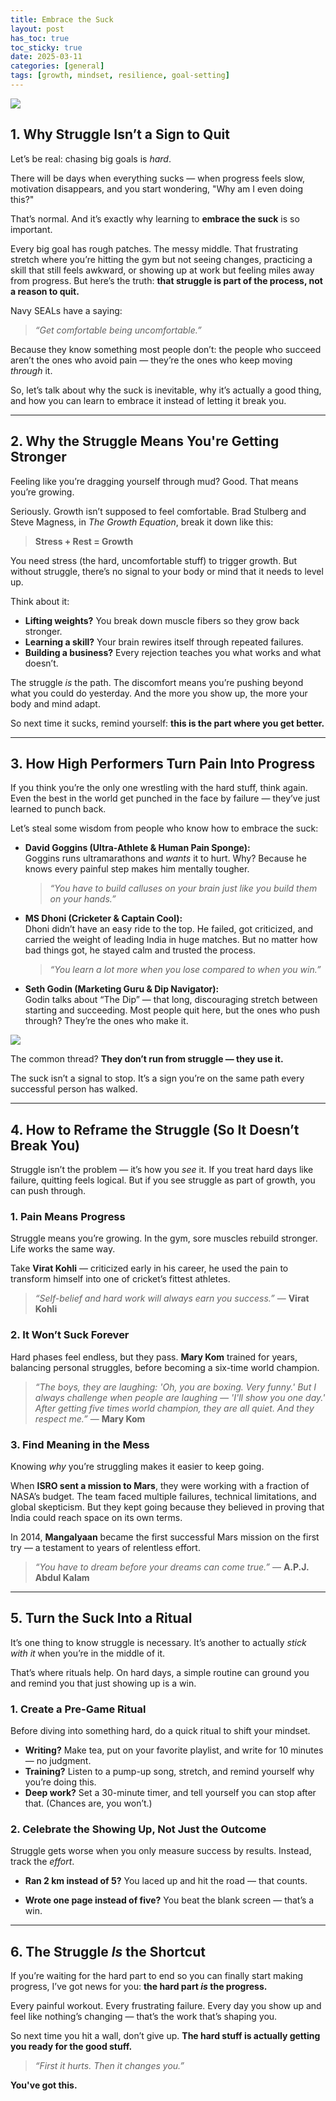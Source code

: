 ```yaml
---
title: Embrace the Suck  
layout: post
has_toc: true
toc_sticky: true
date: 2025-03-11  
categories: [general]  
tags: [growth, mindset, resilience, goal-setting]  
---
```


![](https://i.imgur.com/EVwG2k6.jpeg)



## 1. Why Struggle Isn’t a Sign to Quit

Let’s be real: chasing big goals is *hard*.  

There will be days when everything sucks — when progress feels slow, motivation disappears, and you start wondering, "Why am I even doing this?"  

That’s normal. And it’s exactly why learning to **embrace the suck** is so important.  

Every big goal has rough patches. The messy middle. That frustrating stretch where you’re hitting the gym but not seeing changes, practicing a skill that still feels awkward, or showing up at work but feeling miles away from progress. But here’s the truth: **that struggle is part of the process, not a reason to quit.**  

Navy SEALs have a saying:  

> *“Get comfortable being uncomfortable.”*  

Because they know something most people don’t: the people who succeed aren’t the ones who avoid pain — they’re the ones who keep moving *through* it.  

So, let’s talk about why the suck is inevitable, why it’s actually a good thing, and how you can learn to embrace it instead of letting it break you.  

---



## 2. Why the Struggle Means You're Getting Stronger

Feeling like you’re dragging yourself through mud? Good. That means you’re growing.  

Seriously. Growth isn’t supposed to feel comfortable. Brad Stulberg and Steve Magness, in *The Growth Equation*, break it down like this:  

> **Stress + Rest = Growth**  

You need stress (the hard, uncomfortable stuff) to trigger growth. But without struggle, there’s no signal to your body or mind that it needs to level up.  

Think about it:  

- **Lifting weights?** You break down muscle fibers so they grow back stronger.  
- **Learning a skill?** Your brain rewires itself through repeated failures.  
- **Building a business?** Every rejection teaches you what works and what doesn’t.  

The struggle *is* the path. The discomfort means you’re pushing beyond what you could do yesterday. And the more you show up, the more your body and mind adapt.  

So next time it sucks, remind yourself: **this is the part where you get better.**  

---



## 3. How High Performers Turn Pain Into Progress

If you think you’re the only one wrestling with the hard stuff, think again. Even the best in the world get punched in the face by failure — they’ve just learned to punch back.  

Let’s steal some wisdom from people who know how to embrace the suck:  

- **David Goggins (Ultra-Athlete & Human Pain Sponge):**  
  Goggins runs ultramarathons and *wants* it to hurt. Why? Because he knows every painful step makes him mentally tougher.  
  > *“You have to build calluses on your brain just like you build them on your hands.”*  

- **MS Dhoni (Cricketer & Captain Cool):**  
  Dhoni didn’t have an easy ride to the top. He failed, got criticized, and carried the weight of leading India in huge matches. But no matter how bad things got, he stayed calm and trusted the process.  
  > *“You learn a lot more when you lose compared to when you win.”*  

- **Seth Godin (Marketing Guru & Dip Navigator):**  
  Godin talks about “The Dip” — that long, discouraging stretch between starting and succeeding. Most people quit here, but the ones who push through? They’re the ones who make it.  

![](https://i.imgur.com/M3YZ6BX.png)

The common thread? **They don’t run from struggle — they use it.**  

The suck isn’t a signal to stop. It’s a sign you’re on the same path every successful person has walked.  



---



## 4. How to Reframe the Struggle (So It Doesn’t Break You)

Struggle isn’t the problem — it’s how you *see* it. If you treat hard days like failure, quitting feels logical. But if you see struggle as part of growth, you can push through.  

### **1. Pain Means Progress**  
Struggle means you’re growing. In the gym, sore muscles rebuild stronger. Life works the same way.  

Take **Virat Kohli** — criticized early in his career, he used the pain to transform himself into one of cricket’s fittest athletes.  
> _“Self-belief and hard work will always earn you success.”_ — **Virat Kohli**  

### **2. It Won’t Suck Forever**  
Hard phases feel endless, but they pass. **Mary Kom** trained for years, balancing personal struggles, before becoming a six-time world champion.  
> _“The boys, they are laughing: 'Oh, you are boxing. Very funny.' But I always challenge when people are laughing — 'I'll show you one day.' After getting five times world champion, they are all quiet. And they respect me.”_ — **Mary Kom**  

### **3. Find Meaning in the Mess**  
Knowing *why* you’re struggling makes it easier to keep going.  

When **ISRO sent a mission to Mars**, they were working with a fraction of NASA’s budget. The team faced multiple failures, technical limitations, and global skepticism. But they kept going because they believed in proving that India could reach space on its own terms.  

In 2014, **Mangalyaan** became the first successful Mars mission on the first try — a testament to years of relentless effort.  

> *“You have to dream before your dreams can come true.”* — **A.P.J. Abdul Kalam**  



---



## 5. Turn the Suck Into a Ritual

It’s one thing to know struggle is necessary. It’s another to actually *stick with it* when you’re in the middle of it.  

That’s where rituals help. On hard days, a simple routine can ground you and remind you that just showing up is a win.  

### **1. Create a Pre-Game Ritual**  
Before diving into something hard, do a quick ritual to shift your mindset.  

- **Writing?** Make tea, put on your favorite playlist, and write for 10 minutes — no judgment.  
- **Training?** Listen to a pump-up song, stretch, and remind yourself why you’re doing this.  
- **Deep work?** Set a 30-minute timer, and tell yourself you can stop after that. (Chances are, you won’t.)  

### **2. Celebrate the Showing Up, Not Just the Outcome**  
Struggle gets worse when you only measure success by results. Instead, track the *effort*.  

- **Ran 2 km instead of 5?** You laced up and hit the road — that counts.  

- **Wrote one page instead of five?** You beat the blank screen — that’s a win.  

  

---



## 6. The Struggle *Is* the Shortcut

If you’re waiting for the hard part to end so you can finally start making progress, I’ve got news for you: **the hard part *is* the progress.**  

Every painful workout. Every frustrating failure. Every day you show up and feel like nothing’s changing — that’s the work that’s shaping you.  

So next time you hit a wall, don’t give up. **The hard stuff is actually getting you ready for the good stuff.**  

> _“First it hurts. Then it changes you.”_  

**You've got this.**  
